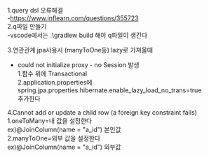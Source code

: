 1.query dsl 오류해결  
-https://www.inflearn.com/questions/355723  
2.q파일 만들기  
-vscode에서는   .\gradlew build 해야 q파일이 생긴다  

3.연관관계 jpa사용시 (manyToOne등)  lazy로 가져올때  
- could not initialize proxy - no Session 발생  
1.함수 위에 Transactional  
2.application.properties에spring.jpa.properties.hibernate.enable_lazy_load_no_trans=true  
추가한다   

4.Cannot add or update a child row (a foreign key constraint fails)
1.oneToMany=내 값을 설정한다  
ex)@JoinColumn(name = "a_id")  본인값  
2.manyToOne=외부 값을 설정한다  
ex)@JoinColumn(name = "a_id")  외부값  



